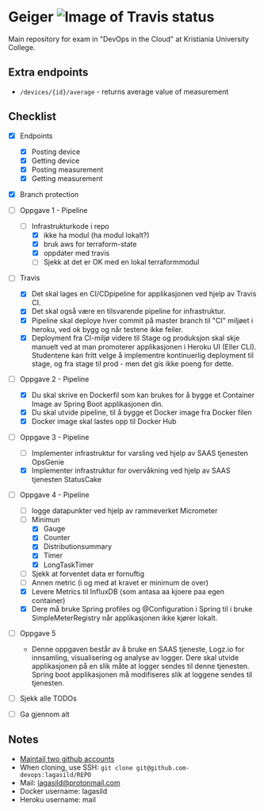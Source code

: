 # Geiger ![Image of Travis status](https://travis-ci.org/lagasild/geiger.svg?branch=master)
Main repository for exam in "DevOps in the Cloud" at Kristiania University College. 

## Extra endpoints 
* `/devices/{id}/average` - returns average value of measurement 

## Checklist 
- [X] Endpoints 
    - [X] Posting device 
    - [X] Getting device 
    - [X] Posting measurement
    - [X] Getting measurement
- [X] Branch protection 
- [ ] Oppgave 1 - Pipeline
    - [ ] Infrastrukturkode i repo 
        - [X] ikke ha modul (ha modul lokalt?) 
        - [X] bruk aws for terraform-state
        - [X] oppdater med travis 
        - [ ] Sjekk at det er OK med en lokal terraformmodul
- [ ] Travis 
    - [X] Det skal lages en CI/CDpipeline for applikasjonen ved hjelp av Travis CI.
    - [X] Det skal også være en tilsvarende pipeline for infrastruktur.
    - [X] Pipeline skal deploye hver commit på master branch til "CI" miljøet i heroku, ved ok bygg og når testene ikke feiler.
    - [X] Deployment fra CI-miljø videre til Stage og produksjon skal skje manuelt ved at man promoterer applikasjonen i Heroku UI (Eller CLI). Studentene kan fritt velge å implementre kontinuerlig deployment til stage, og fra stage til prod - men det gis ikke poeng for dette.
- [ ] Oppgave 2 - Pipeline
    - [X] Du skal skrive en Dockerfil som kan brukes for å bygge et Container Image av Spring Boot applikasjonen din.
    - [X] Du skal utvide pipeline, til å bygge et Docker image fra Docker filen
    - [X] Docker image skal lastes opp til Docker Hub
- [ ] Oppgave 3 - Pipeline
    - [ ] Implementer infrastruktur for varsling ved hjelp av SAAS tjenesten OpsGenie
    - [X] Implementer infrastruktur for overvåkning ved hjelp av SAAS tjenesten StatusCake
- [ ] Oppgave 4 - Pipeline
     - [ ] logge datapunkter ved hjelp av rammeverket Micrometer
     - [ ] Minimun 
        - [X] Gauge
        - [X] Counter
        - [X] Distributionsummary 
        - [X] Timer 
        - [X] LongTaskTimer 
    - [ ] Sjekk at forventet data er fornuftig 
    - [ ] Annen metric (i og med at kravet er minimum de over)
    - [X] Levere Metrics til InfluxDB (som antasa aa kjoere paa egen container)
    - [X] Dere må bruke Spring profiles og @Configuration i Spring til i bruke SimpleMeterRegistry når applikasjonen ikke kjører lokalt.   
- [ ] Oppgave 5
    * Denne oppgaven består av å bruke en SAAS tjeneste, Logz.io for 
    innsamling, visualisering og analyse av logger. Dere skal utvide applikasjonen 
    på en slik måte at logger sendes til denne tjenesten. Spring boot applikasjonen
     må modifiseres slik at loggene sendes til tjenesten.
- [ ] Sjekk alle TODOs 
- [ ] Ga gjennom alt 
      

## Notes 
* [Maintail two github accounts](https://medium.com/the-andela-way/a-practical-guide-to-managing-multiple-github-accounts-8e7970c8fd46)
* When cloning, use SSH: `git clone git@github.com-devops:lagasild/REPO`
* Mail: lagasild@protonmail.com
* Docker username: lagasild
* Heroku username: mail